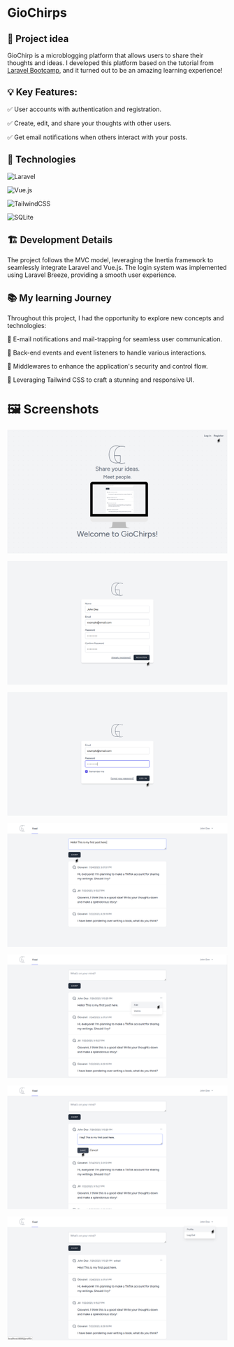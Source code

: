 # GioChirps

## 📌  Project idea

GioChirp is a microblogging platform that allows users to share their thoughts and ideas. I developed this platform based on the tutorial from [Laravel Bootcamp](https://bootcamp.laravel.com/), and it turned out to be an amazing learning experience!

## 💡 Key Features:
✅ User accounts with authentication and registration.

✅ Create, edit, and share your thoughts with other users.

✅ Get email notifications when others interact with your posts.

## 🔧 Technologies

![Laravel](https://img.shields.io/badge/laravel-%23FF2D20.svg?style=for-the-badge&logo=laravel&logoColor=white) 

![Vue.js](https://img.shields.io/badge/vuejs-%2335495e.svg?style=for-the-badge&logo=vuedotjs&logoColor=%234FC08D)

 ![TailwindCSS](https://img.shields.io/badge/tailwindcss-%2338B2AC.svg?style=for-the-badge&logo=tailwind-css&logoColor=white)

![SQLite](https://img.shields.io/badge/sqlite-%2307405e.svg?style=for-the-badge&logo=sqlite&logoColor=white)

## 🏗️ Development Details

The project follows the MVC model, leveraging the Inertia framework to seamlessly integrate Laravel and Vue.js. The login system was implemented using Laravel Breeze, providing a smooth user experience.

## 📚 My learning Journey

Throughout this project, I had the opportunity to explore new concepts and technologies:

📌 E-mail notifications and mail-trapping for seamless user communication.

📌 Back-end events and event listeners to handle various interactions.

📌 Middlewares to enhance the application's security and control flow.

📌 Leveraging Tailwind CSS to craft a stunning and responsive UI.

# 🖼️ Screenshots

![Home](/readme/img/screenshots/1.png)

![Registering](/readme/img/screenshots/2.png)

![Logging in](/readme/img/screenshots/3.png)

![Posting message](/readme/img/screenshots/4.png)

![Editing message](/readme/img/screenshots/5.png)

![Saving message](/readme/img/screenshots/6.png)

![Feed](/readme/img/screenshots/7.png)

